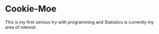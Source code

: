 Cookie-Moe
==========
This is my first serious try with programming and Statistics is currently my area of interest.
